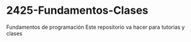 # 2425-Fundamentos-Clases
Fundamentos de programación
Este repositorio va hacer para tutorias y clases 
